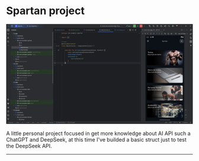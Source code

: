 # Spartan project

![](https://github.com/JorgeKleber/Spartan/blob/master/printApp.png)

A little personal project focused in get more knowledge about AI API such a ChatGPT and DeepSeek, at this time I've builded a basic struct just to test the DeepSeek API.

---
